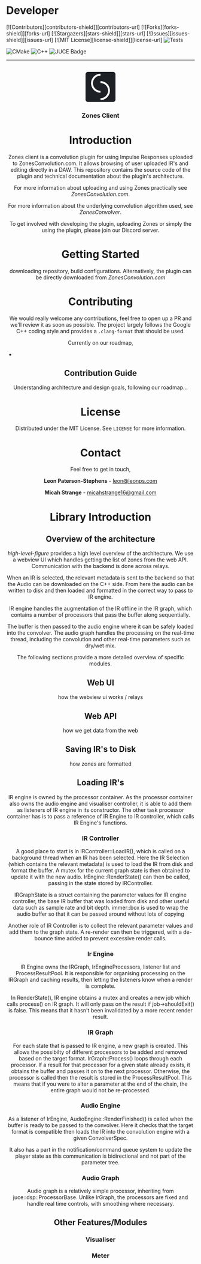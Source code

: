 # Developer

[![Contributors][contributors-shield]][contributors-url]
[![Forks][forks-shield]][forks-url]
[![Stargazers][stars-shield]][stars-url]
[![Issues][issues-shield]][issues-url]
[![MIT License][license-shield]][license-url]
![Tests](https://img.shields.io/github/actions/workflow/status/zones-convolution/zones_convolver/zones_convolver_tests.yml?style=for-the-badge&logo=github&label=TESTS)

![CMake](https://img.shields.io/badge/CMake-%23008FBA.svg?style=for-the-badge&logo=cmake&logoColor=white)
![C++](https://img.shields.io/badge/c++-%2300599C.svg?style=for-the-badge&logo=c%2B%2B&logoColor=white)
![JUCE Badge](https://img.shields.io/badge/JUCE-8DC63F?logo=juce&logoColor=fff&style=for-the-badge)

---

<br />
<div align="center">
  <a href="https://github.com/zones-convolution/zones_client">
    <img src="resources/zones_icon.png" alt="Logo" width="80" height="80">
  </a>

<h3 align="center">Zones Client</h3>

  <p align="center">

# Introduction

Zones client is a convolution plugin for using Impulse Responses uploaded to ZonesConvolution.com. It
allows browsing of user uploaded IR's and editing directly in a DAW. This repository contains the
source code of the plugin and technical documentation about the plugin's architecture.

For more information about uploading and using Zones practically see *ZonesConvolution.com*.

For more information about the underlying convolution algorithm used, see *ZonesConvolver*.

To get involved with developing the plugin, uploading Zones or simply the using the plugin, please
join our Discord server.

# Getting Started

downloading repository, build configurations. Alternatively, the plugin can be directly downloaded from
*ZonesConvolution.com*

# Contributing

We would really welcome any contributions, feel free to open up a PR and we'll review it as soon as possible. The
project largely follows the Google C++ coding style and provides a ```.clang-format``` that should be used.

Currently on our roadmap,

*

## Contribution Guide

Understanding architecture and design goals, following our roadmap...

# License

Distributed under the MIT License. See `LICENSE` for more information.

# Contact

Feel free to get in touch,

**Leon Paterson-Stephens** - leon@leonps.com

**Micah Strange** - micahstrange16@gmail.com

# Library Introduction

## Overview of the architecture

*high-level-figure* provides a high level overview of the architecture. We use a webview UI which
handles getting the list of zones from the web API. Communication with the backend is done across
relays.

When an IR is selected, the relevant metadata is sent to the backend so that the Audio can be
downloaded on the C++ side. From here the audio can be written to disk and then loaded and formatted
in the correct way to pass to IR engine.

IR engine handles the augmentation of the IR offline in the IR graph, which contains a number
of processors that pass the buffer along sequentially.

The buffer is then passed to the audio engine where it can be safely loaded into the convolver.
The audio graph handles the processing on the real-time thread, including the convolution and other
real-time parameters such as dry/wet mix.

The following sections provide a more detailed overview of specific modules.

## Web UI

how the webview ui works / relays

## Web API

how we get data from the web

## Saving IR's to Disk

how zones are formatted

## Loading IR's

IR engine is owned by the processor container. As the processor container also owns the audio engine and visualiser
controller,
it is able to add them as listeners of IR engine in its constructor. The other task processor container has is to
pass a reference of IR Engine to IR controller, which calls IR Engine's functions.

### IR Controller

A good place to start is in IRController::LoadIR(), which is called on a background thread when an IR has been selected.
Here the IR Selection (which contains the relevant metadata) is used to load the IR from disk and format the buffer.
A mutex for the current graph state is then obtained to update it with the new audio.
IrEngine::RenderState() can then be called, passing in the state stored by IRController.

IRGraphState is a struct containing the parameter values for IR engine controller, the base IR buffer that was loaded
from disk and
other useful data such as sample rate and bit depth. immer::box is used to wrap the audio buffer so that it can be
passed around
without lots of copying

Another role of IR Controller is to collect the relevant parameter values and add them to the graph state. A re-render
can then
be triggered, with a de-bounce time added to prevent excessive render calls.

### Ir Engine

IR Engine owns the IRGraph, IrEngineProcessors, listener list and ProcessResultPool. It is responsible for organising
processing
on the IRGraph and caching results, then letting the listeners know when a render is complete.

In RenderState(), IR engine obtains a mutex and creates a new job which calls process() on IR graph. It will only pass
on
the result if job->shouldExit() is false. This means that it hasn't been invalidated by a more recent render result.

### IR Graph

For each state that is passed to IR engine, a new graph is created. This allows the possibilty of different processors
to be added and removed based on the target format.
IrGraph::Process() loops through each processor. If a result for that processor for a given state already exists, it
obtains
the buffer and passes it on to the next processor. Otherwise, the processor is called then the result is stored in the
ProcessResultPool. This means that if you were to alter a parameter at the end of the chain, the entire graph would
not be re-processed.

### Audio Engine

As a listener of IrEngine, AudioEngine::RenderFinished() is called when the buffer is ready
to be passed to the convolver. Here it checks that the target format is compatible then
loads the IR into the convolution engine with a given ConvolverSpec.

It also has a part in the notification/command queue system to update the player state as this
communication is bidirectional and not part of the parameter tree.

### Audio Graph

Audio graph is a relatively simple processor, inheriting from juce::dsp::ProcessorBase.
Unlike IrGraph, the processors are fixed and handle real time controls, with smoothing
where necessary.

## Other Features/Modules

### Visualiser

### Meter



